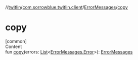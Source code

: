 //[twitlin](../../index.md)/[com.sorrowblue.twitlin.client](../index.md)/[ErrorMessages](index.md)/[copy](copy.md)



# copy  
[common]  
Content  
fun [copy](copy.md)(errors: [List](https://kotlinlang.org/api/latest/jvm/stdlib/kotlin.collections/-list/index.html)<[ErrorMessages.Error](-error/index.md)>): [ErrorMessages](index.md)  



